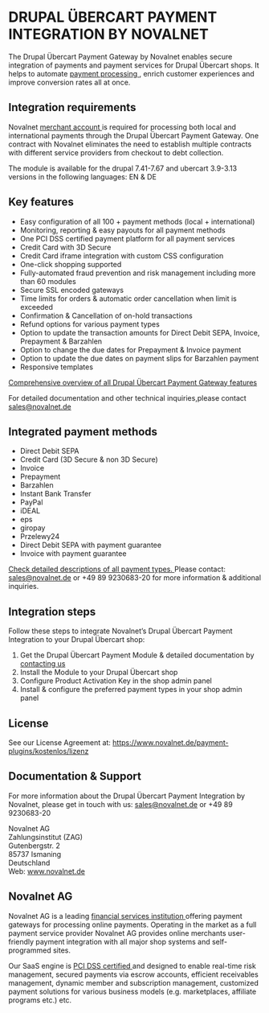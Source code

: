 # DRUPAL ÜBERCART PAYMENT INTEGRATION BY NOVALNET
The Drupal Übercart Payment Gateway by Novalnet enables secure integration of payments and payment services for Drupal Übercart shops. It helps to automate <a href= "https://www.novalnet.de/produkte"> payment processing </a>, enrich customer experiences and improve conversion rates all at once.

## Integration requirements
Novalnet <a href= "https://www.novalnet.de/"> merchant account </a> is required for processing both local and international payments through the Drupal Übercart Payment Gateway. One contract with Novalnet eliminates the need to establish multiple contracts with different service providers from checkout to debt collection.

The module is available for the drupal 7.41-7.67 and ubercart 3.9-3.13 versions in the following languages: EN & DE

## Key features 
* Easy configuration of all 100 + payment methods (local + international) 
* Monitoring, reporting & easy payouts for all payment methods
* One PCI DSS certified payment platform for all payment services
* Credit Card with 3D Secure
* Credit Card iframe integration with custom CSS configuration
* One-click shopping supported
* Fully-automated fraud prevention and risk management including more than 60 modules
* Secure SSL encoded gateways
* Time limits for orders & automatic order cancellation when limit is exceeded 
* Confirmation & Cancellation of on-hold transactions
* Refund options for various payment types
* Option to update the transaction amounts for Direct Debit SEPA, Invoice, Prepayment & Barzahlen
* Option to change the due dates for Prepayment & Invoice payment
* Option to update the due dates on payment slips for Barzahlen payment
* Responsive templates	

<a href= "https://www.novalnet.de/produkte"> Comprehensive overview of all Drupal Übercart Payment Gateway features </a>

For detailed documentation and other technical inquiries,please contact <a href="mailto:sales@novalnet.de"> sales@novalnet.de </a>

## Integrated payment methods
* Direct Debit SEPA
* Credit Card (3D Secure & non 3D Secure)
* Invoice
* Prepayment
* Barzahlen
* Instant Bank Transfer
* PayPal
* iDEAL
* eps
* giropay
* Przelewy24
* Direct Debit SEPA with payment guarantee
* Invoice with payment guarantee

<a href= "https://www.novalnet.de/zahlungsabwicklung"> Check detailed descriptions of all payment types. </a> 
Please contact: <a href="mailto:sales@novalnet.de"> sales@novalnet.de </a> or +49 89 9230683-20 for more information & additional inquiries.

## Integration steps

Follow these steps to integrate Novalnet’s Drupal Übercart Payment Integration to your Drupal Übercart shop:

1. Get the Drupal Übercart Payment Module & detailed documentation by <a href=  "https://www.novalnet.de/kontakt/sales"> contacting us </a>
2. Install the Module to your Drupal Übercart shop
3. Configure Product Activation Key in the shop admin panel
4. Install & configure the preferred payment types in your shop admin panel

## License
See our License Agreement at: <a href= "https://www.novalnet.de/payment-plugins/kostenlos/lizenz"> https://www.novalnet.de/payment-plugins/kostenlos/lizenz </a>

## Documentation & Support

For more information about the Drupal Übercart Payment Integration by Novalnet, please get in touch with us: <a href="mailto:sales@novalnet.de"> sales@novalnet.de or +49 89 9230683-20

Novalnet AG<br>
Zahlungsinstitut (ZAG)<br>
Gutenbergstr. 2<br>
85737 Ismaning<br>
Deutschland<br>
Web: <a href= "https://www.novalnet.de/"> www.novalnet.de </a>

## Novalnet AG

Novalnet AG is a leading <a href="https://www.novalnet.de/zahlungsinstitut"> financial services institution </a> offering payment gateways for processing online payments. Operating in the market as a full payment service provider Novalnet AG provides online merchants user-friendly payment integration with all major shop systems and self-programmed sites.

Our SaaS engine is <a href="https://www.novalnet.de/pci-dss-zertifizierung"> PCI DSS certified </a> and designed to enable real-time risk management, secured payments via escrow accounts, efficient receivables management, dynamic member and subscription management, customized payment solutions for various business models (e.g. marketplaces, affiliate programs etc.) etc.
